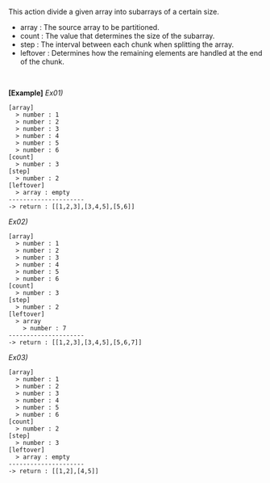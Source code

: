 This action divide a given array into subarrays of a certain size.
<br/>
- array : The source array to be partitioned.
- count : The value that determines the size of the subarray.
- step : The interval between each chunk when splitting the array.
- leftover : Determines how the remaining elements are handled at the end of the chunk.
<br/>

**[Example]**
*Ex01)*
```
[array]
  > number : 1
  > number : 2
  > number : 3
  > number : 4
  > number : 5
  > number : 6
[count]
  > number : 3
[step]
  > number : 2
[leftover]
  > array : empty
---------------------
-> return : [[1,2,3],[3,4,5],[5,6]]
```

*Ex02)*
```
[array]
  > number : 1
  > number : 2
  > number : 3
  > number : 4
  > number : 5
  > number : 6
[count]
  > number : 3
[step]
  > number : 2
[leftover]
  > array
    > number : 7
---------------------
-> return : [[1,2,3],[3,4,5],[5,6,7]]
```

*Ex03)*
```
[array]
  > number : 1
  > number : 2
  > number : 3
  > number : 4
  > number : 5
  > number : 6
[count]
  > number : 2
[step]
  > number : 3
[leftover]
  > array : empty
---------------------
-> return : [[1,2],[4,5]]
```

